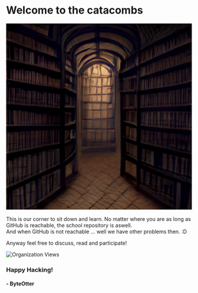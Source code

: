 # Welcome to the catacombs

![Welcome](./index.png)

This is our corner to sit down and learn. No matter where you are as long as GitHub is reachable, the school repository is aswell.<br/>
And when GitHub is not reachable ... well we have other problems then. :D

Anyway feel free to discuss, read and participate!

![Organization Views](https://komarev.com/ghpvc/?username=studying-catacombs&color=green)

### Happy Hacking!
#### - ByteOtter


<!--

**Here are some ideas to get you started:**

🙋‍♀️ A short introduction - what is your organization all about?
🌈 Contribution guidelines - how can the community get involved?
👩‍💻 Useful resources - where can the community find your docs? Is there anything else the community should know?
🍿 Fun facts - what does your team eat for breakfast?
🧙 Remember, you can do mighty things with the power of [Markdown](https://docs.github.com/github/writing-on-github/getting-started-with-writing-and-formatting-on-github/basic-writing-and-formatting-syntax)
-->
